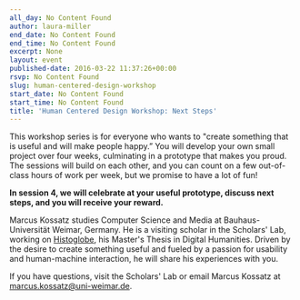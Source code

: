 ```yaml
---
all_day: No Content Found
author: laura-miller
end_date: No Content Found
end_time: No Content Found
excerpt: None
layout: event
published-date: 2016-03-22 11:37:26+00:00
rsvp: No Content Found
slug: human-centered-design-workshop
start_date: No Content Found
start_time: No Content Found
title: 'Human Centered Design Workshop: Next Steps'
---
```










This workshop series is for everyone who wants to "create something that is useful and will make people happy.” You will develop your own small project over four weeks, culminating in a prototype that makes you proud.  The sessions will build on each other, and you can count on a few out-of-class hours of work per week, but we promise to have a lot of fun!










**In session 4, we will celebrate at your useful prototype, discuss next steps, and you will receive your reward.**























Marcus Kossatz studies Computer Science and Media at Bauhaus-Universität Weimar, Germany. He is a visiting scholar in the Scholars' Lab, working on [Histoglobe](http://www.histoglobe.com/#), his Master's Thesis in Digital Humanities. Driven by the desire to create something useful and fueled by a passion for usability and human-machine interaction, he will share his experiences with you.














If you have questions, visit the Scholars' Lab or email Marcus Kossatz at [marcus.kossatz@uni-weimar.de](mailto:marcus.kossatz@uni-weimar.de).




















